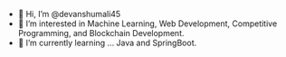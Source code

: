 - 👋 Hi, I’m @devanshumali45
- 👀 I’m interested in Machine Learning, Web Development, Competitive Programming, and Blockchain Development.
- 🌱 I’m currently learning ... Java and SpringBoot.


<!---
devanshumali45/devanshumali45 is a ✨ special ✨ repository because its `README.md` (this file) appears on your GitHub profile.
You can click the Preview link to take a look at your changes.
--->
